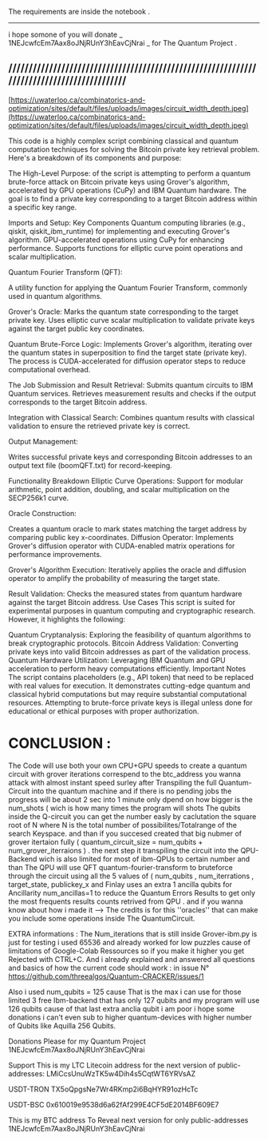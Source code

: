The requirements are inside the notebook .
_________________________________________________________________________________________
i hope somone of you will donate _ 1NEJcwfcEm7Aax8oJNjRUnY3hEavCjNrai _  for The Quantum Project .

//////////////////////////////////////////////////////////////////////////////////////////
------------------------------------------------------------------------------------------

[https://uwaterloo.ca/combinatorics-and-optimization/sites/default/files/uploads/images/circuit_width_depth.jpeg](https://uwaterloo.ca/combinatorics-and-optimization/sites/default/files/uploads/images/circuit_width_depth.jpeg)

This code is a highly complex script combining classical and quantum computation techniques for solving the Bitcoin private key retrieval problem. Here's a breakdown of its components and purpose:

The High-Level Purpose:
of the script is attempting to perform a quantum brute-force attack on Bitcoin private keys using Grover's algorithm, accelerated by GPU operations (CuPy) and IBM Quantum hardware. The goal is to find a private key corresponding to a target Bitcoin address within a specific key range.


Imports and Setup:
Key Components
Quantum computing libraries (e.g., qiskit, qiskit_ibm_runtime) for implementing and executing Grover's algorithm.
GPU-accelerated operations using CuPy for enhancing performance.
Supports functions for elliptic curve point operations and scalar multiplication.


Quantum Fourier Transform (QFT):

A utility function for applying the Quantum Fourier Transform, commonly used in quantum algorithms.

Grover's Oracle:
Marks the quantum state corresponding to the target private key.
Uses elliptic curve scalar multiplication to validate private keys against the target public key coordinates.

Quantum Brute-Force Logic:
Implements Grover's algorithm, iterating over the quantum states in superposition to find the target state (private key).
The process is CUDA-accelerated for diffusion operator steps to reduce computational overhead.

The Job Submission and Result Retrieval:
Submits quantum circuits to IBM Quantum services.
Retrieves measurement results and checks if the output corresponds to the target Bitcoin address.

Integration with Classical Search:
Combines quantum results with classical validation to ensure the retrieved private key is correct.


Output Management:

Writes successful private keys and corresponding Bitcoin addresses to an output text file (boomQFT.txt) for record-keeping.

Functionality Breakdown
Elliptic Curve Operations:
Support for modular arithmetic, point addition, doubling, and scalar multiplication on the SECP256k1 curve.


Oracle Construction:

Creates a quantum oracle to mark states matching the target address by comparing public key x-coordinates.
Diffusion Operator:
Implements Grover's diffusion operator with CUDA-enabled matrix operations for performance improvements.

Grover's Algorithm Execution:
Iteratively applies the oracle and diffusion operator to amplify the probability of measuring the target state.

Result Validation:
Checks the measured states from quantum hardware against the target Bitcoin address.
Use Cases
This script is suited for experimental purposes in quantum computing and cryptographic research. However, it highlights the following:

Quantum Cryptanalysis: Exploring the feasibility of quantum algorithms to break cryptographic protocols.
Bitcoin Address Validation: Converting private keys into valid Bitcoin addresses as part of the validation process.
Quantum Hardware Utilization: Leveraging IBM Quantum and GPU acceleration to perform heavy computations efficiently.
Important Notes
The script contains placeholders (e.g., API token) that need to be replaced with real values for execution.
It demonstrates cutting-edge quantum and classical hybrid computations but may require substantial computational resources.
Attempting to brute-force private keys is illegal unless done for educational or ethical purposes with proper authorization.


# CONCLUSION : 

The Code will use both your own CPU+GPU speeds to create a quantum circuit with grover iterations correspend to the btc_address you wanna attack with almost instant speed surley after Transpiling the full Quantum-Circuit into the quantum machine and if there is no pending jobs the progress will be about 2 sec into 1 minute only dpend on how bigger is the num_shots ( wich is how many times the program will shots The qubits inside the Q-circuit
you can get the number easly by caclutation the square root of N where N is the total number of possibilites/Totalrange of the search Keyspace. and than if you succesed created that big nubmer of grover itertaion fully ( quantum_circuit_size = num_qubits + num_grover_iterraions ) .
the next step it transpiling the circuit into the QPU-Backend wich is also limited for most of ibm-QPUs to certain number and than The QPU will use QFT quantum-fourier-transform to bruteforce through the circuit using all the 5 values of ( num_qubits , num_iterrations , target_state, publickey_x and Finlay uses an extra 1 ancilla qubits for Ancillarity num_ancillas=1 to reduce the Quantum Errors Results to get only the most frequents results counts retrived from QPU .
and if you wanna know about how i made it --> The credits is for this ''oracles'' that can make you include some operations inside The QuantumCircuit.

EXTRA informations :
The Num_iterations that is still inside Grover-ibm.py is just for testing i used 65536 and already worked for low puzzles cause of limitations of Google-Colab Ressources so if you make it higher you get Rejected with CTRL+C. And i already explained and answered all questions and basics of how the current code should work : in issue N° https://github.com/threealgos/Quantum-CRACKER/issues/1

Also i used num_qubits = 125 cause That is the max i can use for those limited 3 free Ibm-backend that has only 127 qubits and my program will use 126 qubits cause of that last extra anclia qubit
i am poor i hope some donations i can't even sub to higher quantum-devices with higher number of Qubits like Aquilla 256 Qubits.









Donations Please for my Quantum Project 1NEJcwfcEm7Aax8oJNjRUnY3hEavCjNrai

Support This is my LTC Litecoin address for the next version of public-addresses: LMiCcsUnuWzTK5w4Dih4s5CqtWT6YRVsAZ

USDT-TRON TX5oQpgsNe7Wr4RKmp2i6BqHYR91ozHcTc

USDT-BSC 0x610019e9538d6a62fAf299E4CF5dE2014BF609E7

This is my BTC  address To Reveal next version for only public-addresses 1NEJcwfcEm7Aax8oJNjRUnY3hEavCjNrai

